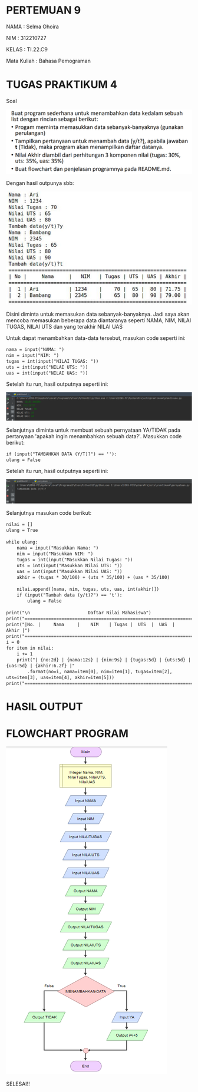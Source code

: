 # PERTEMUAN 9

NAMA : Selma Ohoira

NIM : 312210727

KELAS : TI.22.C9

Mata Kuliah : Bahasa Pemograman

# TUGAS PRAKTIKUM 4
Soal

![Gambar](gambar/1.png)

Dengan hasil outpunya sbb:

![Gambar](gambar/2.png)

Disini diminta untuk memasukan data sebanyak-banyaknya. Jadi saya akan mencoba memasukan beberapa data diantaranya seperti NAMA, NIM, NILAI TUGAS, NILAI UTS dan yang terakhir NILAI UAS

Untuk dapat menambahkan data-data tersebut, masukan code seperti ini:

    nama = input("NAMA: ")
    nim = input("NIM: ")
    tugas = int(input("NILAI TUGAS: "))
    uts = int(input("NILAI UTS: "))
    uas = int(input("NILAI UAS: "))

Setelah itu run, hasil outputnya seperti ini:

![Gambar](gambar/3.png)

Selanjutnya diminta untuk membuat sebuah pernyataan YA/TIDAK pada pertanyaan 'apakah ingin menambahkan sebuah data?'.
Masukkan code berikut:

    if (input("TAMBAHKAN DATA (Y/T)?") == ''):
    ulang = False

Setelah itu run, hasil outputnya seperti ini:

![Gambar](gambar/4.png)

Selanjutnya masukan code berikut:

    nilai = []
    ulang = True

    while ulang:
        nama = input("Masukkan Nama: ")
        nim = input("Masukkan NIM: ")
        tugas = int(input("Masukkan Nilai Tugas: "))
        uts = int(input("Masukkan Nilai UTS: "))
        uas = int(input("Masukkan Nilai UAS: "))
        akhir = (tugas * 30/100) + (uts * 35/100) + (uas * 35/100)

        nilai.append([nama, nim, tugas, uts, uas, int(akhir)])
        if (input("Tambah data (y/t)?") == 't'):
            ulang = False

    print("\n                      Daftar Nilai Mahasiswa")
    print("==================================================================")
    print("|No. |     Nama     |    NIM    | Tugas |  UTS  |  UAS  |  Akhir |")
    print("==================================================================")
    i = 0
    for item in nilai:
        i += 1
        print("| {no:2d} | {nama:12s} | {nim:9s} | {tugas:5d} | {uts:5d} | {uas:5d} | {akhir:6.2f} |"
            .format(no=i, nama=item[0], nim=item[1], tugas=item[2], uts=item[3], uas=item[4], akhir=item[5]))
    print("==================================================================")

# HASIL OUTPUT

# FLOWCHART PROGRAM

![Gambar](gambar/6.png)

SELESAI!!